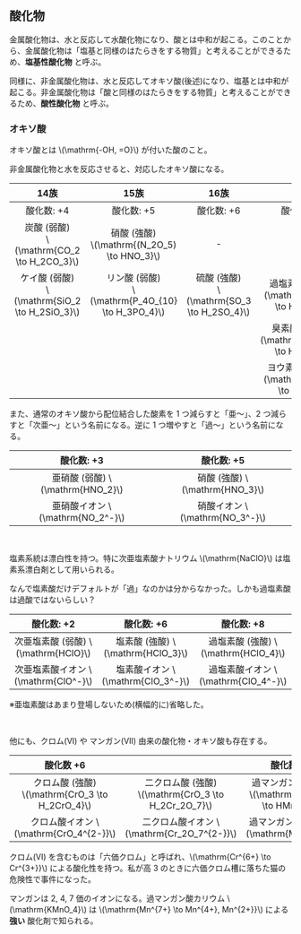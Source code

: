 ## 酸化物

金属酸化物は、水と反応して水酸化物になり、酸とは中和が起こる。このことから、金属酸化物は「塩基と同様のはたらきをする物質」と考えることができるため、**塩基性酸化物** と呼ぶ。

同様に、非金属酸化物は、水と反応してオキソ酸(後述)になり、塩基とは中和が起こる。非金属酸化物は「酸と同様のはたらきをする物質」と考えることができるため、**酸性酸化物** と呼ぶ。



### オキソ酸

オキソ酸とは \\(\mathrm{-OH, =O}\\) が付いた酸のこと。

非金属酸化物と水を反応させると、対応したオキソ酸になる。

|14族|15族|16族|17族|
|:-:|:-:|:-:|:-:|
|酸化数: +4|酸化数: +5|酸化数: +6|酸化数: +7|
|炭酸 (弱酸)<br>\\(\mathrm{CO_2 \to H_2CO_3}\\)|硝酸 (強酸)<br>\\(\mathrm{(N_2O_5) \to HNO_3}\\)|-|-|
|ケイ酸 (弱酸)<br>\\(\mathrm{SiO_2 \to H_2SiO_3}\\)|リン酸 (弱酸)<br>\\(\mathrm{P_4O_{10} \to H_3PO_4}\\)|硫酸 (強酸)<br>\\(\mathrm{SO_3 \to H_2SO_4}\\)|過塩素酸 (強酸)\\(\mathrm{Cl_2O_7 \to HClO_3}\\)|
||||臭素酸 (強酸?)\\(\mathrm{(Br_2O_7) \to HBrO_3}\\)|
||||ヨウ素酸 (強酸?)\\(\mathrm{(I_2O_7) \to HIO_3}\\)|

また、通常のオキソ酸から配位結合した酸素を 1 つ減らすと「亜～」、2 つ減らすと「次亜～」という名前になる。逆に 1 つ増やすと「過～」という名前になる。

|酸化数: +3|酸化数: +5|
|:-:|:-:|
|亜硝酸 (弱酸) \\(\mathrm{HNO_2}\\)|硝酸 (強酸) \\(\mathrm{HNO_3}\\)|
|亜硝酸イオン \\(\mathrm{NO_2^-}\\)|硝酸イオン \\(\mathrm{NO_3^-}\\)|

<br>

塩素系統は漂白性を持つ。特に次亜塩素酸ナトリウム \\(\mathrm{NaClO}\\) は塩素系漂白剤として用いられる。

なんで塩素酸だけデフォルトが「過」なのかは分からなかった。しかも過塩素酸は過酸ではないらしい？

|酸化数: +2|酸化数: +6|酸化数: +8|
|:-:|:-:|:-:|
|次亜塩素酸 (弱酸) \\(\mathrm{HClO}\\)|塩素酸 (強酸) \\(\mathrm{HClO_3}\\)|過塩素酸 (強酸) \\(\mathrm{HClO_4}\\)|
|次亜塩素酸イオン \\(\mathrm{ClO^-}\\)|塩素酸イオン \\(\mathrm{ClO_3^-}\\)|過塩素酸イオン \\(\mathrm{ClO_4^-}\\)|

※亜塩素酸はあまり登場しないため(横幅的に)省略した。

<br>

他にも、クロム(VI) や マンガン(VII) 由来の酸化物・オキソ酸も存在する。

|酸化数 +6||酸化数: +7|
|:-:|:-:|:-:|
|クロム酸 (強酸)<br>\\(\mathrm{CrO_3 \to H_2CrO_4}\\)|二クロム酸 (強酸)<br>\\(\mathrm{CrO_3 \to H_2Cr_2O_7}\\)|過マンガン酸 (強酸)<br>\\(\mathrm{Mn_2O_7 \to HMnO_4}\\)|
|クロム酸イオン \\(\mathrm{CrO_4^{2-}}\\)|二クロム酸イオン \\(\mathrm{Cr_2O_7^{2-}}\\)|過マンガン酸イオン \\(\mathrm{MnO_4^-}\\)|

クロム(VI) を含むものは「六価クロム」と呼ばれ、\\(\mathrm{Cr^{6+} \to Cr^{3+}}\\) による酸化性を持つ。私が高 3 のときに六価クロム槽に落ちた猫の危険性で事件になった。

マンガンは 2, 4, 7 価のイオンになる。過マンガン酸カリウム \\(\mathrm{KMnO_4}\\) は \\(\mathrm{Mn^{7+} \to Mn^{4+}, Mn^{2+}}\\) による **強い** 酸化剤で知られる。
